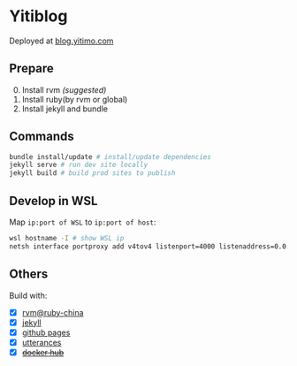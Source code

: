 # Yitiblog

Deployed at [blog.yitimo.com](https://blog.yitimo.com)

## Prepare

0. Install rvm *(suggested)*
1. Install ruby(by rvm or global)
2. Install jekyll and bundle

## Commands

``` bash
bundle install/update # install/update dependencies
jekyll serve # run dev site locally
jekyll build # build prod sites to publish
```

## Develop in WSL

Map ``ip:port of WSL`` to ``ip:port of host``:

``` bash
wsl hostname -I # show WSL ip
netsh interface portproxy add v4tov4 listenport=4000 listenaddress=0.0.0.0 connectport=4000 connectaddress=[ip_of_your_WSL]
```

## Others

Build with:

- [x] [rvm@ruby-china](https://ruby-china.org/wiki/rvm-guide)
- [x] [jekyll](https://jekyllrb.com/)
- [x] [github pages](https://docs.github.com/en/pages)
- [x] [utterances](https://github.com/utterance/utterances)
- [x] ~~[docker hub](https://hub.docker.com/)~~
